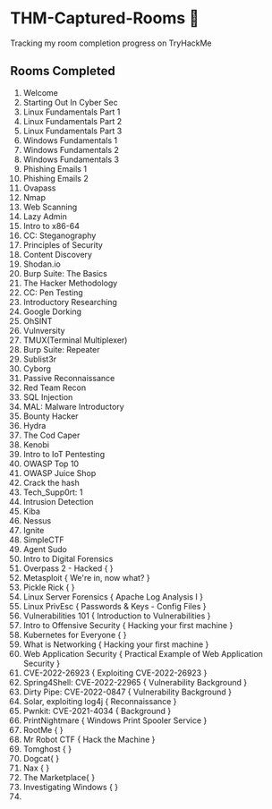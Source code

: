 # THM-Captured-Rooms 🚩
Tracking my room completion progress on TryHackMe 


## Rooms Completed 

1. Welcome
2. Starting Out In Cyber Sec
3. Linux Fundamentals Part 1 
4. Linux Fundamentals Part 2
5. Linux Fundamentals Part 3
6. Windows Fundamentals 1
7. Windows Fundamentals 2
8. Windows Fundamentals 3
9. Phishing Emails 1
10. Phishing Emails 2
11. Ovapass
12. Nmap
13. Web Scanning
14. Lazy Admin
15. Intro to x86-64
16. CC: Steganography
17. Principles of Security
18. Content Discovery
19. Shodan.io
20. Burp Suite: The Basics
21. The Hacker Methodology
22. CC: Pen Testing
23. Introductory Researching
24. Google Dorking
25. OhSINT
26. Vulnversity
27. TMUX(Terminal Multiplexer)
28. Burp Suite: Repeater
29. Sublist3r
30. Cyborg
31. Passive Reconnaissance
32. Red Team Recon
33. SQL Injection
34. MAL: Malware Introductory
35. Bounty Hacker
36. Hydra
37. The Cod Caper
38. Kenobi
39. Intro to IoT Pentesting
40. OWASP Top 10
41. OWASP Juice Shop
42. Crack the hash
43. Tech_Supp0rt: 1
44. Intrusion Detection
45. Kiba
46. Nessus
47. Ignite 
48. SimpleCTF
49. Agent Sudo
50. Intro to Digital Forensics
51. Overpass 2 - Hacked {  }
52. Metasploit { We're in, now what? }
53. Pickle Rick { }
54. Linux Server Forensics { Apache Log Analysis I }
55. Linux PrivEsc { Passwords & Keys - Config Files }
56. Vulnerabilities 101 { Introduction to Vulnerabilities }
57. Intro to Offensive Security { Hacking your first machine }
58. Kubernetes for Everyone { }
59. What is Networking { Hacking your first machine }
60. Web Application Security { Practical Example of Web Application Security }
61. CVE-2022-26923 { Exploiting CVE-2022-26923 }
62. Spring4Shell: CVE-2022-22965 { Vulnerability Background }
63. Dirty Pipe: CVE-2022-0847 { Vulnerability Background }
64. Solar, exploiting log4j { Reconnaissance }
65. Pwnkit: CVE-2021-4034 { Background }
66. PrintNightmare { Windows Print Spooler Service }
67. RootMe {  }
68. Mr Robot CTF { Hack the Machine }
69. Tomghost {  }
70. Dogcat{  }
71. Nax {  }
72. The Marketplace{  }
73. Investigating Windows {  }
74. 
 


